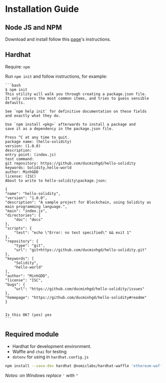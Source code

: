 # Installation Guide

## Node JS and NPM

Download and install follow this [page](https://nodejs.org/en/download/)'s instructions.

## Hardhat

Require: `npm`

Run `npm init` and follow instructions, for example:

    ```bash
    $ npm init
    This utility will walk you through creating a package.json file.
    It only covers the most common items, and tries to guess sensible defaults.

    See `npm help init` for definitive documentation on these fields
    and exactly what they do.

    Use `npm install <pkg>` afterwards to install a package and
    save it as a dependency in the package.json file.

    Press ^C at any time to quit.
    package name: (hello-solidity)
    version: (1.0.0)
    description:
    entry point: (index.js)
    test command:
    git repository: https://github.com/ducminhgd/hello-solidity
    keywords: Solidity,hello-world
    author: MinhGDD
    license: (ISC)
    About to write to hello-solidity\package.json:

    {
    "name": "hello-solidity",
    "version": "1.0.0",
    "description": "A sample project for Blockchain, using Solidity as main programming language.",
    "main": "index.js",
    "directories": {
        "doc": "docs"
    },
    "scripts": {
        "test": "echo \"Error: no test specified\" && exit 1"
    },
    "repository": {
        "type": "git",
        "url": "git+https://github.com/ducminhgd/hello-solidity.git"
    },
    "keywords": [
        "Solidity",
        "hello-world"
    ],
    "author": "MinhGDD",
    "license": "ISC",
    "bugs": {
        "url": "https://github.com/ducminhgd/hello-solidity/issues"
    },
    "homepage": "https://github.com/ducminhgd/hello-solidity#readme"
    }


    Is this OK? (yes) yes
    ```

## Required module

- Hardhat for development environment.
- Waffle and `chai` for testing
- `dotenv` for using in `hardhat.config.js`

```bash
npm install --save-dev hardhat @nomiclabs/hardhat-waffle 'ethereum-waffle@^3.0.0' @nomiclabs/hardhat-ethers 'ethers@^5.0.0' @nomiclabs/hardhat-etherscan @openzeppelin/hardhat-upgrades chai dotenv @openzeppelin/contracts-upgradeable fs
```

*Notes: on Windows replace `'` with `"`*